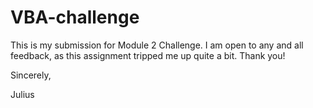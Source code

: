 # VBA-challenge

This is my submission for Module 2 Challenge. I am open to any and all feedback, as this assignment tripped me up quite a bit. Thank you!

Sincerely, 

Julius 
